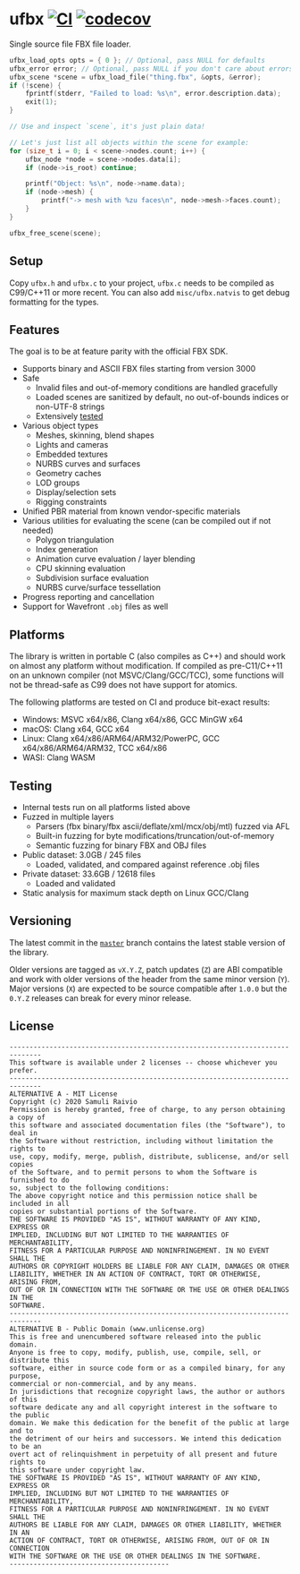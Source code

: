 # ufbx [![CI](https://github.com/bqqbarbhg/ufbx/actions/workflows/ci.yml/badge.svg)](https://github.com/bqqbarbhg/ufbx/actions/workflows/ci.yml) [![codecov](https://codecov.io/gh/bqqbarbhg/ufbx/branch/master/graph/badge.svg)](https://codecov.io/gh/bqqbarbhg/ufbx)

Single source file FBX file loader.

```cpp
ufbx_load_opts opts = { 0 }; // Optional, pass NULL for defaults
ufbx_error error; // Optional, pass NULL if you don't care about errors
ufbx_scene *scene = ufbx_load_file("thing.fbx", &opts, &error);
if (!scene) {
    fprintf(stderr, "Failed to load: %s\n", error.description.data);
    exit(1);
}

// Use and inspect `scene`, it's just plain data!

// Let's just list all objects within the scene for example:
for (size_t i = 0; i < scene->nodes.count; i++) {
    ufbx_node *node = scene->nodes.data[i];
    if (node->is_root) continue;

    printf("Object: %s\n", node->name.data);
    if (node->mesh) {
        printf("-> mesh with %zu faces\n", node->mesh->faces.count);
    }
}

ufbx_free_scene(scene);
```

## Setup

Copy `ufbx.h` and `ufbx.c` to your project, `ufbx.c` needs to be compiled as
C99/C++11 or more recent. You can also add `misc/ufbx.natvis` to get debug
formatting for the types.

## Features

The goal is to be at feature parity with the official FBX SDK.

* Supports binary and ASCII FBX files starting from version 3000
* Safe
  * Invalid files and out-of-memory conditions are handled gracefully
  * Loaded scenes are sanitized by default, no out-of-bounds indices or non-UTF-8 strings
  * Extensively [tested](#testing)
* Various object types
  * Meshes, skinning, blend shapes
  * Lights and cameras
  * Embedded textures
  * NURBS curves and surfaces
  * Geometry caches
  * LOD groups
  * Display/selection sets
  * Rigging constraints
* Unified PBR material from known vendor-specific materials
* Various utilities for evaluating the scene (can be compiled out if not needed)
  * Polygon triangulation
  * Index generation
  * Animation curve evaluation / layer blending
  * CPU skinning evaluation
  * Subdivision surface evaluation
  * NURBS curve/surface tessellation
* Progress reporting and cancellation
* Support for Wavefront `.obj` files as well

## Platforms

The library is written in portable C (also compiles as C++) and should work on
almost any platform without modification. If compiled as pre-C11/C++11 on an
unknown compiler (not MSVC/Clang/GCC/TCC), some functions will not be
thread-safe as C99 does not have support for atomics.

The following platforms are tested on CI and produce bit-exact results:

* Windows: MSVC x64/x86, Clang x64/x86, GCC MinGW x64
* macOS: Clang x64, GCC x64
* Linux: Clang x64/x86/ARM64/ARM32/PowerPC, GCC x64/x86/ARM64/ARM32, TCC x64/x86
* WASI: Clang WASM

## Testing

* Internal tests run on all platforms listed above
* Fuzzed in multiple layers
  * Parsers (fbx binary/fbx ascii/deflate/xml/mcx/obj/mtl) fuzzed via AFL
  * Built-in fuzzing for byte modifications/truncation/out-of-memory
  * Semantic fuzzing for binary FBX and OBJ files
* Public dataset: 3.0GB / 245 files
  * Loaded, validated, and compared against reference .obj files
* Private dataset: 33.6GB / 12618 files
  * Loaded and validated
* Static analysis for maximum stack depth on Linux GCC/Clang

## Versioning

The latest commit in the [`master`](https://github.com/ufbx/ufbx/tree/master)
branch contains the latest stable version of the library.

Older versions are tagged as `vX.Y.Z`, patch updates (`Z`) are ABI compatible
and work with older versions of the header from the same minor version (`Y`).
Major versions (`X`) are expected to be source compatible after `1.0.0` but the
`0.Y.Z` releases can break for every minor release.

## License

```
------------------------------------------------------------------------------
This software is available under 2 licenses -- choose whichever you prefer.
------------------------------------------------------------------------------
ALTERNATIVE A - MIT License
Copyright (c) 2020 Samuli Raivio
Permission is hereby granted, free of charge, to any person obtaining a copy of
this software and associated documentation files (the "Software"), to deal in
the Software without restriction, including without limitation the rights to
use, copy, modify, merge, publish, distribute, sublicense, and/or sell copies
of the Software, and to permit persons to whom the Software is furnished to do
so, subject to the following conditions:
The above copyright notice and this permission notice shall be included in all
copies or substantial portions of the Software.
THE SOFTWARE IS PROVIDED "AS IS", WITHOUT WARRANTY OF ANY KIND, EXPRESS OR
IMPLIED, INCLUDING BUT NOT LIMITED TO THE WARRANTIES OF MERCHANTABILITY,
FITNESS FOR A PARTICULAR PURPOSE AND NONINFRINGEMENT. IN NO EVENT SHALL THE
AUTHORS OR COPYRIGHT HOLDERS BE LIABLE FOR ANY CLAIM, DAMAGES OR OTHER
LIABILITY, WHETHER IN AN ACTION OF CONTRACT, TORT OR OTHERWISE, ARISING FROM,
OUT OF OR IN CONNECTION WITH THE SOFTWARE OR THE USE OR OTHER DEALINGS IN THE
SOFTWARE.
------------------------------------------------------------------------------
ALTERNATIVE B - Public Domain (www.unlicense.org)
This is free and unencumbered software released into the public domain.
Anyone is free to copy, modify, publish, use, compile, sell, or distribute this
software, either in source code form or as a compiled binary, for any purpose,
commercial or non-commercial, and by any means.
In jurisdictions that recognize copyright laws, the author or authors of this
software dedicate any and all copyright interest in the software to the public
domain. We make this dedication for the benefit of the public at large and to
the detriment of our heirs and successors. We intend this dedication to be an
overt act of relinquishment in perpetuity of all present and future rights to
this software under copyright law.
THE SOFTWARE IS PROVIDED "AS IS", WITHOUT WARRANTY OF ANY KIND, EXPRESS OR
IMPLIED, INCLUDING BUT NOT LIMITED TO THE WARRANTIES OF MERCHANTABILITY,
FITNESS FOR A PARTICULAR PURPOSE AND NONINFRINGEMENT. IN NO EVENT SHALL THE
AUTHORS BE LIABLE FOR ANY CLAIM, DAMAGES OR OTHER LIABILITY, WHETHER IN AN
ACTION OF CONTRACT, TORT OR OTHERWISE, ARISING FROM, OUT OF OR IN CONNECTION
WITH THE SOFTWARE OR THE USE OR OTHER DEALINGS IN THE SOFTWARE.
----------------------------------------
```
